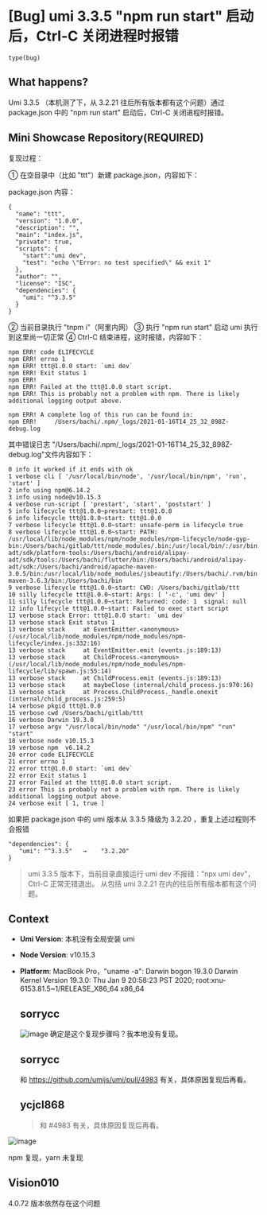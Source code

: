 # [Bug] umi 3.3.5 "npm run start" 启动后，Ctrl-C 关闭进程时报错

`type(bug)`

  <!--
⚠️ ⚠️ ⚠️ 注意：讨论和提问请到讨论区（https://github.com/umijs/umi/discussions），否则会被直接关掉。 ⚠️ ⚠️ ⚠️
-->
<!--
感谢您向我们反馈问题，为了高效的解决问题，我们期望你能提供以下信息：
-->

## What happens?

Umi 3.3.5 （本机测了下，从 3.2.21 往后所有版本都有这个问题）通过 package.json 中的 "npm run start" 启动后，Ctrl-C 关闭进程时报错。

## Mini Showcase Repository(REQUIRED)

复现过程：

① 在空目录中（比如 "ttt"）新建 package.json，内容如下：

package.json 内容：

```
{
  "name": "ttt",
  "version": "1.0.0",
  "description": "",
  "main": "index.js",
  "private": true,
  "scripts": {
    "start":"umi dev",
    "test": "echo \"Error: no test specified\" && exit 1"
  },
  "author": "",
  "license": "ISC",
  "dependencies": {
    "umi": "^3.3.5"
  }
}
```

② 当前目录执行 "tnpm i"（阿里内网）
③ 执行 "npm run start" 启动 umi
执行到这里尚一切正常
④ Ctrl-C 结束进程，这时报错，内容如下：

```
npm ERR! code ELIFECYCLE
npm ERR! errno 1
npm ERR! ttt@1.0.0 start: `umi dev`
npm ERR! Exit status 1
npm ERR!
npm ERR! Failed at the ttt@1.0.0 start script.
npm ERR! This is probably not a problem with npm. There is likely additional logging output above.

npm ERR! A complete log of this run can be found in:
npm ERR!     /Users/bachi/.npm/_logs/2021-01-16T14_25_32_898Z-debug.log
```

其中错误日志 "/Users/bachi/.npm/\_logs/2021-01-16T14_25_32_898Z-debug.log"文件内容如下：

```
0 info it worked if it ends with ok
1 verbose cli [ '/usr/local/bin/node', '/usr/local/bin/npm', 'run', 'start' ]
2 info using npm@6.14.2
3 info using node@v10.15.3
4 verbose run-script [ 'prestart', 'start', 'poststart' ]
5 info lifecycle ttt@1.0.0~prestart: ttt@1.0.0
6 info lifecycle ttt@1.0.0~start: ttt@1.0.0
7 verbose lifecycle ttt@1.0.0~start: unsafe-perm in lifecycle true
8 verbose lifecycle ttt@1.0.0~start: PATH: /usr/local/lib/node_modules/npm/node_modules/npm-lifecycle/node-gyp-bin:/Users/bachi/gitlab/ttt/node_modules/.bin:/usr/local/bin/:/usr/bin:/bin:/usr/sbin:/sbin:/usr/local/bin:/Users/bachi/android/alipay-adt/sdk/platform-tools:/Users/bachi/android/alipay-adt/sdk/tools:/Users/bachi/flutter/bin:/Users/bachi/android/alipay-adt/sdk:/Users/bachi/android/apache-maven-3.0.5/bin:/usr/local/lib/node_modules/jsbeautify:/Users/bachi/.rvm/bin:/usr/local/go/bin:/Users/bachi/go/bin:/Users/bachi/apache-maven-3.6.3/bin:/Users/bachi/bin
9 verbose lifecycle ttt@1.0.0~start: CWD: /Users/bachi/gitlab/ttt
10 silly lifecycle ttt@1.0.0~start: Args: [ '-c', 'umi dev' ]
11 silly lifecycle ttt@1.0.0~start: Returned: code: 1  signal: null
12 info lifecycle ttt@1.0.0~start: Failed to exec start script
13 verbose stack Error: ttt@1.0.0 start: `umi dev`
13 verbose stack Exit status 1
13 verbose stack     at EventEmitter.<anonymous> (/usr/local/lib/node_modules/npm/node_modules/npm-lifecycle/index.js:332:16)
13 verbose stack     at EventEmitter.emit (events.js:189:13)
13 verbose stack     at ChildProcess.<anonymous> (/usr/local/lib/node_modules/npm/node_modules/npm-lifecycle/lib/spawn.js:55:14)
13 verbose stack     at ChildProcess.emit (events.js:189:13)
13 verbose stack     at maybeClose (internal/child_process.js:970:16)
13 verbose stack     at Process.ChildProcess._handle.onexit (internal/child_process.js:259:5)
14 verbose pkgid ttt@1.0.0
15 verbose cwd /Users/bachi/gitlab/ttt
16 verbose Darwin 19.3.0
17 verbose argv "/usr/local/bin/node" "/usr/local/bin/npm" "run" "start"
18 verbose node v10.15.3
19 verbose npm  v6.14.2
20 error code ELIFECYCLE
21 error errno 1
22 error ttt@1.0.0 start: `umi dev`
22 error Exit status 1
23 error Failed at the ttt@1.0.0 start script.
23 error This is probably not a problem with npm. There is likely additional logging output above.
24 verbose exit [ 1, true ]
```

如果把 package.json 中的 umi 版本从 3.3.5 降级为 3.2.20 ，重复上述过程则不会报错

```
"dependencies": {
   "umi": "^3.3.5"   →    "3.2.20"
}
```

> umi 3.3.5 版本下，当前目录直接运行 umi dev 不报错："npx umi dev"，Ctrl-C 正常无错退出。
> 从包括 umi 3.2.21 在内的往后所有版本都有这个问题。

## Context

- **Umi Version**: 本机没有全局安装 umi
- **Node Version**: v10.15.3
- **Platform**: MacBook Pro，"uname -a": Darwin bogon 19.3.0 Darwin Kernel Version 19.3.0: Thu Jan 9 20:58:23 PST 2020; root:xnu-6153.81.5~1/RELEASE_X86_64 x86_64

  ## sorrycc

  ![image](https://user-images.githubusercontent.com/35128/104830112-8abf0a00-58b6-11eb-990b-21a01e77ddb8.png)
  确定是这个复现步骤吗？我本地没有复现。

  ## sorrycc

  和 https://github.com/umijs/umi/pull/4983 有关，具体原因复现后再看。

  ## ycjcl868

  > 和 #4983 有关，具体原因复现后再看。

![image](https://user-images.githubusercontent.com/13595509/105121475-0c669180-5a89-11eb-8fe0-9aca6e074b55.png)

npm 复现，yarn 未复现

## Vision010

4.0.72 版本依然存在这个问题
